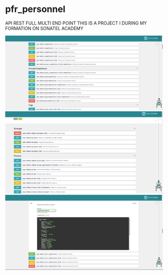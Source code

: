 # pfr_personnel
API REST FULL MULTI END POINT 
THIS IS A PROJECT I DURING MY FORMATION ON SONATEL ACADEMY

![Alt text](public/images/apiimg.png?raw=true "api interface")
![Alt text](public/images/apiimage.png?raw=true "api interface")
![Alt text](public/images/apiimg1.png?raw=true "api interface")
